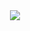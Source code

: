 <div align="center">
  <img src="https://profile-counter.glitch.me/Bash77/count.svg?"  />
</div>

###
